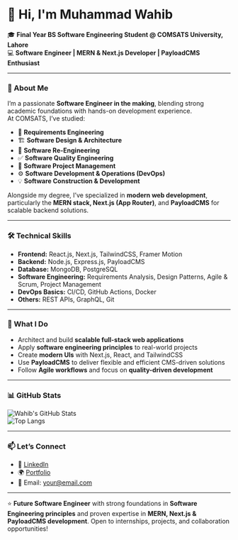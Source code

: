 # 👋 Hi, I'm Muhammad Wahib  

🎓 **Final Year BS Software Engineering Student @ COMSATS University, Lahore**  
💻 **Software Engineer | MERN & Next.js Developer | PayloadCMS Enthusiast**  

---

### 🌟 About Me  
I’m a passionate **Software Engineer in the making**, blending strong academic foundations with hands-on development experience.  
At COMSATS, I’ve studied:  
- 📌 **Requirements Engineering**  
- 🏗 **Software Design & Architecture**  
- 🔄 **Software Re-Engineering**  
- ✅ **Software Quality Engineering**  
- 📂 **Software Project Management**  
- ⚙️ **Software Development & Operations (DevOps)**  
- 💡 **Software Construction & Development**  

Alongside my degree, I’ve specialized in **modern web development**, particularly the **MERN stack, Next.js (App Router)**, and **PayloadCMS** for scalable backend solutions.  

---

### 🛠️ Technical Skills  
- **Frontend:** React.js, Next.js, TailwindCSS, Framer Motion  
- **Backend:** Node.js, Express.js, PayloadCMS  
- **Database:** MongoDB, PostgreSQL  
- **Software Engineering:** Requirements Analysis, Design Patterns, Agile & Scrum, Project Management  
- **DevOps Basics:** CI/CD, GitHub Actions, Docker  
- **Others:** REST APIs, GraphQL, Git  

---

### 🚀 What I Do  
- Architect and build **scalable full-stack web applications**  
- Apply **software engineering principles** to real-world projects  
- Create **modern UIs** with Next.js, React, and TailwindCSS  
- Use **PayloadCMS** to deliver flexible and efficient CMS-driven solutions  
- Follow **Agile workflows** and focus on **quality-driven development**  

---

### 📊 GitHub Stats  
![Wahib's GitHub Stats](https://github-readme-stats.vercel.app/api?username=muhammadwahib&show_icons=true&theme=tokyonight)  
![Top Langs](https://github-readme-stats.vercel.app/api/top-langs/?username=muhammadwahib&layout=compact&theme=tokyonight)  

---

### 📫 Let’s Connect  
- 💼 [LinkedIn](https://www.linkedin.com/in/your-linkedin)  
- 🌍 [Portfolio](https://your-portfolio-link.com)  
- 📧 Email: your@email.com  

---

⭐ **Future Software Engineer** with strong foundations in **Software Engineering principles** and proven expertise in **MERN, Next.js & PayloadCMS development**. Open to internships, projects, and collaboration opportunities!
